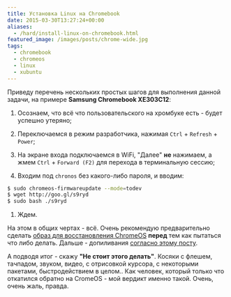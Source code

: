 ```yaml
---
title: Установка Linux на Chromebook
date: 2015-03-30T13:27:24+00:00
aliases:
  - /hard/install-linux-on-chromebook.html
featured_image: /images/posts/chrome-wide.jpg
tags:
  - chromebook
  - chromeos
  - linux
  - xubuntu
---
```


Приведу перечень нескольких простых шагов для выполнения данной задачи, на примере **Samsung Chromebook XE303C12**:

1. Осознаем, что всё что пользовательского на хромбуке есть - будет успешно утеряно;

1. Переключаемся в режим разработчика, нажимая `Ctrl` + `Refresh` + `Power`;

1. На экране входа подключаемся в WiFi, "Далее" **не** нажимаем, а жмем `Ctrl` + `Forward (F2)` для перехода в терминальную сессию;

1. Входим под `chronos` без какого-либо пароля, и вводим:

```bash
$ sudo chromeos-firmwareupdate --mode=todev
$ wget http://goo.gl/s9ryd
$ sudo bash ./s9ryd
```

1. Ждем.

На этом в общих чертах - всё. Очень рекомендую предварительно сделать [образ для восстановления ChromeOS](https://support.google.com/chromebook/answer/1080595?hl=ru) **перед** тем как пытаться что либо делать. Дальше - допиливания [согласно этому посту](https://chrubu.wordpress.com/2014/11/06/installing-ubuntu-14-10-on-the-samsung-arm-chromebook-series-3-xe303c12/).

А подводя итог - скажу **"Не стоит этого делать"**. Косяки с флешем, тачпадом, звуком, видео, с отрисовкой курсора, с некоторыми пакетами, быстродействием в целом.. Как человек, который только что откатился обратно на CromeOS - мой вердикт именно такой. Очень, очень жаль, правда.
